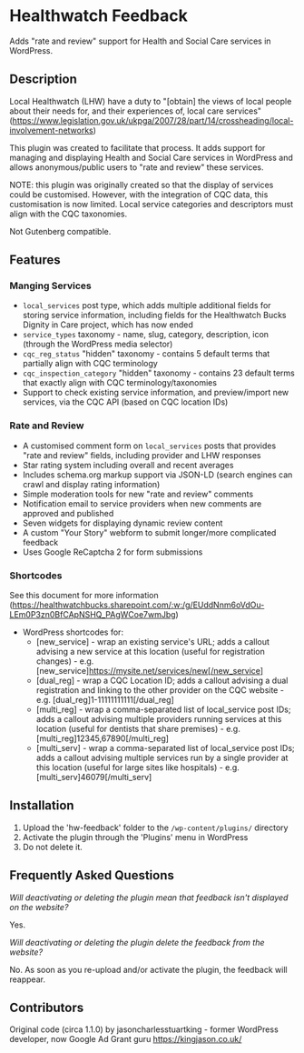 # Healthwatch Feedback

Adds "rate and review" support for Health and Social Care services in WordPress.

## Description

Local Healthwatch (LHW) have a duty to "[obtain] the views of local people about their needs for, and their experiences of, local care services" (https://www.legislation.gov.uk/ukpga/2007/28/part/14/crossheading/local-involvement-networks)

This plugin was created to facilitate that process. It adds support for managing and displaying Health and Social Care services in WordPress and allows anonymous/public users to "rate and review" these services.

NOTE: this plugin was originally created so that the display of services could be customised. However, with the integration of CQC data, this customisation is now limited. Local service categories and descriptors must align with the CQC taxonomies.

Not Gutenberg compatible.

## Features

### Manging Services
* `local_services` post type, which adds multiple additional fields for storing service information, including fields for the Healthwatch Bucks Dignity in Care project, which has now ended
* `service_types` taxonomy - name, slug, category, description, icon (through the WordPress media selector)
* `cqc_reg_status` "hidden" taxonomy - contains 5 default terms that partially align with CQC terminology
* `cqc_inspection_category` "hidden" taxonomy - contains 23 default terms that exactly align with CQC terminology/taxonomies
* Support to check existing service information, and preview/import new services, via the CQC API (based on CQC location IDs)

### Rate and Review
* A customised comment form on `local_services` posts that provides "rate and review" fields, including provider and LHW responses
* Star rating system including overall and recent averages
* Includes schema.org markup support via JSON-LD (search engines can crawl and display rating information)
* Simple moderation tools for new "rate and review" comments
* Notification email to service providers when new comments are approved and published
* Seven widgets for displaying dynamic review content
* A custom "Your Story" webform to submit longer/more complicated feedback
* Uses Google ReCaptcha 2 for form submissions

### Shortcodes

See this document for more information (https://healthwatchbucks.sharepoint.com/:w:/g/EUddNnm6oVdOu-LEm0P3zn0BfCApNSHQ_PAgWCoe7wmJbg)

* WordPress shortcodes for:
  * [new_service] - wrap an existing service's URL; adds a callout advising a new service at this location (useful for registration changes) - e.g. [new_service]https://mysite.net/services/new[/new_service]
  * [dual_reg] - wrap a CQC Location ID; adds a callout advising a dual registration and linking to the other provider on the CQC website - e.g. [dual_reg]1-11111111111[/dual_reg]
  * [multi_reg] - wrap a comma-separated list of local_service post IDs; adds a callout advising multiple providers running services at this location (useful for dentists that share premises) - e.g. [multi_reg]12345,67890[/multi_reg]
  * [multi_serv] - wrap a comma-separated list of local_service post IDs; adds a callout advising multiple services run by a single provider at this location (useful for large sites like hospitals) - e.g. [multi_serv]46079[/multi_serv]

## Installation

1. Upload the 'hw-feedback' folder to the `/wp-content/plugins/` directory
2. Activate the plugin through the 'Plugins' menu in WordPress
3. Do not delete it.

## Frequently Asked Questions

*Will deactivating or deleting the plugin mean that feedback isn't displayed on the website?*

Yes.

*Will deactivating or deleting the plugin delete the feedback from the website?*

No. As soon as you re-upload and/or activate the plugin, the feedback will reappear.

## Contributors

Original code (circa 1.1.0) by jasoncharlesstuartking - former WordPress developer, now Google Ad Grant guru https://kingjason.co.uk/
